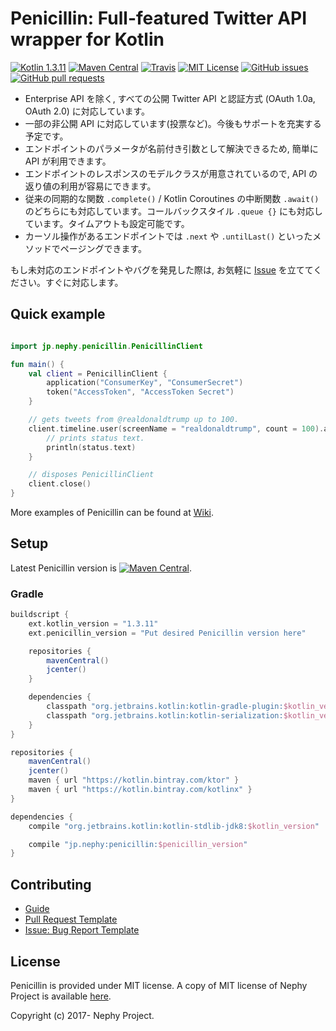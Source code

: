# Penicillin: Full-featured Twitter API wrapper for Kotlin

[![Kotlin 1.3.11](https://img.shields.io/badge/Kotlin-1.3.11-blue.svg)](http://kotlinlang.org)
[![Maven Central](https://img.shields.io/maven-central/v/jp.nephy/penicillin.svg)](https://search.maven.org/#search%7Cga%7C1%7Cg%3A%22jp.nephy%22)
[![Travis](https://img.shields.io/travis/NephyProject/Penicillin.svg)](https://travis-ci.org/NephyProject/Penicillin/builds)
[![MIT License](https://img.shields.io/github/license/NephyProject/Penicillin.svg)](https://github.com/NephyProject/Penicillin/blob/master/LICENSE)
[![GitHub issues](https://img.shields.io/github/issues/NephyProject/Penicillin.svg)](https://github.com/NephyProject/Penicillin/issues)
[![GitHub pull requests](https://img.shields.io/github/issues-pr/NephyProject/Penicillin.svg)](https://github.com/NephyProject/Penicillin/pulls)

* Enterprise API を除く, すべての公開 Twitter API と認証方式 (OAuth 1.0a, OAuth 2.0) に対応しています。
* 一部の非公開 API に対応しています(投票など)。今後もサポートを充実する予定です。
* エンドポイントのパラメータが名前付き引数として解決できるため, 簡単に API が利用できます。
* エンドポイントのレスポンスのモデルクラスが用意されているので, API の返り値の利用が容易にできます。
* 従来の同期的な関数 `.complete()` / Kotlin Coroutines の中断関数 `.await()` のどちらにも対応しています。コールバックスタイル `.queue {}` にも対応しています。タイムアウトも設定可能です。
* カーソル操作があるエンドポイントでは `.next` や `.untilLast()` といったメソッドでページングできます。

もし未対応のエンドポイントやバグを発見した際は, お気軽に [Issue](https://github.com/NephyProject/Penicillin/issues) を立ててください。すぐに対応します。

## Quick example

```kotlin

import jp.nephy.penicillin.PenicillinClient

fun main() {
    val client = PenicillinClient {
        application("ConsumerKey", "ConsumerSecret")
        token("AccessToken", "AccessToken Secret")
    }

    // gets tweets from @realdonaldtrump up to 100.
    client.timeline.user(screenName = "realdonaldtrump", count = 100).await().forEach { status ->
        // prints status text.
        println(status.text)
    }

    // disposes PenicillinClient
    client.close()
}
```

More examples of Penicillin can be found at [Wiki](https://github.com/NephyProject/Penicillin/wiki/Sample).

## Setup

Latest Penicillin version is [![Maven Central](https://img.shields.io/maven-central/v/jp.nephy/penicillin.svg)](https://search.maven.org/#search%7Cga%7C1%7Cg%3A%22jp.nephy%22).

### Gradle

```groovy
buildscript {
    ext.kotlin_version = "1.3.11"
    ext.penicillin_version = "Put desired Penicillin version here"

    repositories {
        mavenCentral()
        jcenter()
    }

    dependencies {
        classpath "org.jetbrains.kotlin:kotlin-gradle-plugin:$kotlin_version"
        classpath "org.jetbrains.kotlin:kotlin-serialization:$kotlin_version"
    }
}

repositories {
    mavenCentral()
    jcenter()
    maven { url "https://kotlin.bintray.com/ktor" }
    maven { url "https://kotlin.bintray.com/kotlinx" }
}

dependencies {
    compile "org.jetbrains.kotlin:kotlin-stdlib-jdk8:$kotlin_version"

    compile "jp.nephy:penicillin:$penicillin_version"
}
```

## Contributing

* [Guide](https://github.com/NephyProject/Penicillin/blob/master/CONTRIBUTING.md)
* [Pull Request Template](https://github.com/NephyProject/Penicillin/blob/master/PULL_REQUEST_TEMPLATE.md)
* [Issue: Bug Report Template](https://github.com/NephyProject/Penicillin/blob/master/.github/ISSUE_TEMPLATE/bug-report.md)

## License

Penicillin is provided under MIT license. A copy of MIT license of Nephy Project is available [here](https://nephy.jp/license/mit).

Copyright (c) 2017- Nephy Project.
